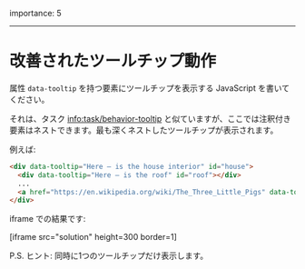 importance: 5

---

# 改善されたツールチップ動作

属性 `data-tooltip` を持つ要素にツールチップを表示する JavaScript を書いてください。

それは、タスク <info:task/behavior-tooltip> と似ていますが、ここでは注釈付き要素はネストできます。最も深くネストしたツールチップが表示されます。

例えば:

```html
<div data-tooltip="Here – is the house interior" id="house">
  <div data-tooltip="Here – is the roof" id="roof"></div>
  ...
  <a href="https://en.wikipedia.org/wiki/The_Three_Little_Pigs" data-tooltip="Read on…">Hover over me</a>
</div>
```

iframe での結果です:

[iframe src="solution" height=300 border=1]

P.S. ヒント: 同時に1つのツールチップだけ表示します。